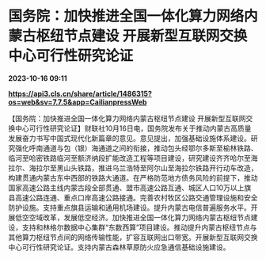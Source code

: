 # 国务院：加快推进全国一体化算力网络内蒙古枢纽节点建设 开展新型互联网交换中心可行性研究论证

**2023-10-16 09:11**

**https://api3.cls.cn/share/article/1486315?os=web&sv=7.7.5&app=CailianpressWeb**

【国务院：加快推进全国一体化算力网络内蒙古枢纽节点建设 开展新型互联网交换中心可行性研究论证】财联社10月16日电，国务院发布关于推动内蒙古高质量发展奋力书写中国式现代化新篇章的意见。意见提出，加强基础设施体系建设。研究强化呼南通道与包（银）海通道之间的衔接，推动包头经鄂尔多斯至榆林铁路、临河至哈密铁路临河至额济纳段扩能改造工程等项目建设，研究建设齐齐哈尔至海拉尔、海拉尔至黑山头铁路，推进乌兰浩特至阿尔山至海拉尔铁路开行动车改造，构建贯通内蒙古东中西部的铁路大通道。在严格防范地方债务风险的前提下，推动国家高速公路主线内蒙古段全部贯通、盟市高速公路互通、城区人口10万以上旗县高速公路连通、重点口岸高速公路接通。完善农村牧区公路交通管理设施和安全防护设施。支持重点旗县运输和通用机场建设。提升内蒙古电信普遍服务水平。开展低空空域改革，发展低空经济。加快推进全国一体化算力网络内蒙古枢纽节点建设，支持和林格尔数据中心集群“东数西算”项目建设。推动提升内蒙古枢纽节点与其他算力枢纽节点间的网络传输性能，扩容互联网出口带宽。开展新型互联网交换中心可行性研究论证。支持内蒙古森林草原防火应急通信基础设施建设。
